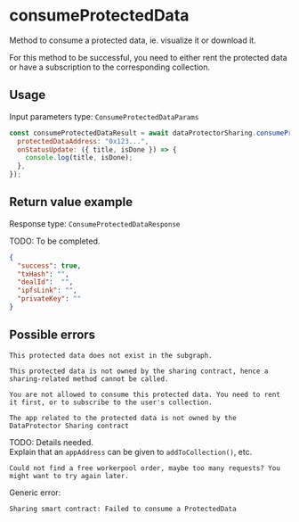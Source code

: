 # consumeProtectedData

Method to consume a protected data, ie. visualize it or download it.

For this method to be successful, you need to either rent the protected data or have a
subscription to the corresponding collection.

## Usage

Input parameters type: `ConsumeProtectedDataParams`

```javascript
const consumeProtectedDataResult = await dataProtectorSharing.consumeProtectedData({
  protectedDataAddress: "0x123...",
  onStatusUpdate: ({ title, isDone }) => {
    console.log(title, isDone);
  },
});
```

## Return value example

Response type: `ConsumeProtectedDataResponse`

TODO: To be completed.

```json
{
  "success": true,
  "txHash": "",
  "dealId":  "",
  "ipfsLink": "",
  "privateKey": ""
}
```

## Possible errors

```
This protected data does not exist in the subgraph.
```

```
This protected data is not owned by the sharing contract, hence a sharing-related method cannot be called.
```

```
You are not allowed to consume this protected data. You need to rent it first, or to subscribe to the user's collection.
```

```
The app related to the protected data is not owned by the DataProtector Sharing contract
```

TODO: Details needed.  
Explain that an `appAddress` can be given to `addToCollection()`, etc.

```
Could not find a free workerpool order, maybe too many requests? You might want to try again later.
```

Generic error:
```
Sharing smart contract: Failed to consume a ProtectedData
```

